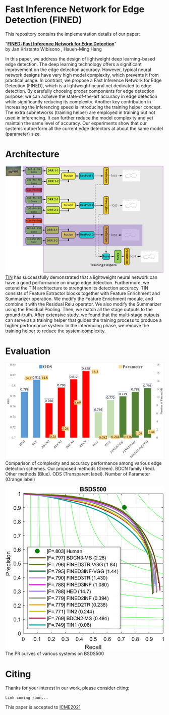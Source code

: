 # Fast Inference Network for Edge Detection (FINED)

This repository contains the implementation details of our paper:

"**[FINED: Fast Inference Network for Edge Detection](https://arxiv.org/abs/2012.08392)**"  
by Jan Kristanto Wibisono , Hsueh-Ming Hang   

In this paper, we address the design of lightweight deep learning-based edge detection. The deep learning technology offers a significant improvement on the edge detection accuracy. However, typical neural network designs have very high model complexity, which prevents it from practical usage. In contrast, we propose a Fast Inference Network for Edge Detection (FINED), which is a lightweight neural net dedicated to edge detection. By carefully choosing proper components for edge detection purpose, we can achieve the state-of-the-art accuracy in edge detection while significantly reducing its complexity. Another key contribution in increasing the inferencing speed is introducing the training helper concept. The extra subnetworks (training helper) are employed in training but not used in inferencing. It can further reduce the model complexity and yet maintain the same level of accuracy. Our experiments show that our systems outperform all the current edge detectors at about the same model (parameter) size.

# Architecture 
![image](img/F1.png)
[TIN](https://ieeexplore.ieee.org/document/9190982) has successfully demonstrated that a lightweight
neural network can have a good performance on image edge
detection. Furthermore, we extend the TIN architecture to
strengthen its detection accuracy. TIN consists of Feature Extractor blocks together with Feature Enrichment and Summarizer operation. We modify the Feature Enrichment module,
and combine it with the Residual Relu operator. We also modify the Summarizer using the Residual Pooling. Then, we
match all the stage outputs to the ground-truth. After extensive study, we found that the multi-stage outputs can serve as
a training helper that guides the training process to produce
a higher performance system. In the inferencing phase, we
remove the training helper to reduce the system complexity.
# Evaluation 
![image](img/F6.png)
Comparison of complexity and accuracy performance among various edge detection schemes. Our proposed methods (Green). BDCN family (Red). Other methods (Blue). ODS (Transparent label). Number of Parameter (Orange label)

![image](img/S10.png)
The PR curves of various systems on BSDS500

# Citing
Thanks for your interest in our work, please consider citing:

    Link coming soon...    
This paper is accepted to [ICME2021](https://2021.ieeeicme.org/) 
